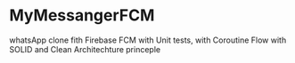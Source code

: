 # MyMessangerFCM
whatsApp clone fith Firebase FCM
with Unit tests,
with Coroutine Flow
with SOLID and Clean Architechture princeple
